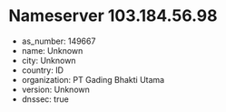 # Nameserver 103.184.56.98

* as_number: 149667
* name: Unknown
* city: Unknown
* country: ID
* organization: PT Gading Bhakti Utama
* version: Unknown
* dnssec: true
